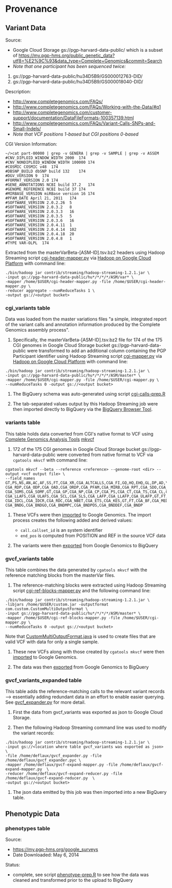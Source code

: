 Provenance
========================================================

Variant Data
------------------------------

Source:
* Google Cloud Storage gs://pgp-harvard-data-public/ which is a subset of https://my.pgp-hms.org/public_genetic_data?utf8=%E2%9C%93&data_type=Complete+Genomics&commit=Search
* _Note that one participant has been sequenced twice:_
 1. gs://pgp-harvard-data-public/hu34D5B9/GS000012763-DID/
 1. gs://pgp-harvard-data-public/hu34D5B9/GS000018040-DID/

Description:
* http://www.completegenomics.com/FAQs/
* http://www.completegenomics.com/FAQs/Working-with-the-Data/#q1
* http://www.completegenomics.com/customer-support/documentation/DataFileFormats-100357139.html
* http://www.completegenomics.com/FAQs/Variant-Calls-SNPs-and-Small-Indels/
* _Note that VCF positions 1-based but CGI positions 0-based_

CGI Version Information:
```
~/>cat part-00000 | grep -v GENERA | grep -v SAMPLE | grep -v ASSEM
#CNV_DIPLOID_WINDOW_WIDTH 2000  174
#CNV_NONDIPLOID_WINDOW_WIDTH 100000	174
#COSMIC COSMIC v48	174
#DBSNP_BUILD dbSNP build 132	174
#DGV_VERSION 9	174
#FORMAT_VERSION 2.0	174
#GENE_ANNOTATIONS NCBI build 37.2	174
#GENOME_REFERENCE NCBI build 37	174
#MIRBASE_VERSION miRBase version 16	174
#PFAM_DATE April 21, 2011	174
#SOFTWARE_VERSION 2.0.2.26	5
#SOFTWARE_VERSION 2.0.3.2	8
#SOFTWARE_VERSION 2.0.3.3	16
#SOFTWARE_VERSION 2.0.3.5	5
#SOFTWARE_VERSION 2.0.3.6	16
#SOFTWARE_VERSION 2.0.4.11	1
#SOFTWARE_VERSION 2.0.4.14	102
#SOFTWARE_VERSION 2.0.4.18	20
#SOFTWARE_VERSION 2.0.4.8	1
#TYPE VAR-OLPL	174
```

Extracted from the masterVarBeta-[ASM-ID].tsv.bz2 headers using Hadoop Streaming script [cgi-header-mapper.py](cgi-header-mapper.py) via [Hadoop on Google Cloud Platform](https://developers.google.com/hadoop/) with command line: 
```
./bin/hadoop jar contrib/streaming/hadoop-streaming-1.2.1.jar \
-input gs://pgp-harvard-data-public/hu*/*/*/*/ASM/var* \
-mapper /home/$USER/cgi-header-mapper.py -file /home/$USER/cgi-header-mapper.py \
-reducer aggregate --numReduceTasks 1 \
-output gs://<output bucket>
```

### cgi_variants table

Data was loaded from the master variations files "a simple, integrated report of the variant calls and annotation information produced by the Complete Genomics assembly process".

1. Specifically, the masterVarBeta-[ASM-ID].tsv.bz2 file for 174 of the 175 CGI genomes in Google Cloud Storage bucket gs://pgp-harvard-data-public were transformed to add an additional column containing the PGP Participant identifier using Hadoop Streaming script [cgi-mapper.py](cgi-mapper.py) via [Hadoop on Google Cloud Platform](https://developers.google.com/hadoop/) with command line:
```
./bin/hadoop jar contrib/streaming/hadoop-streaming-1.2.1.jar \
-input gs://pgp-harvard-data-public/hu*/*/*/*/ASM/master* \
-mapper /home/$USER/cgi-mapper.py -file /home/$USER/cgi-mapper.py \
--numReduceTasks 0 -output gs://<output bucket>
```

1. The BigQuery schema was auto-generated using script [cgi-calls-prep.R](cgi-calls-prep.R)

1. The tab-separated values output by this Hadoop Streaming job were then imported directly to BigQuery via the [BigQuery Browser Tool](https://developers.google.com/bigquery/bigquery-browser-tool#createtable).

### variants table
This table holds data converted from CGI's native format to VCF using [Complete Genomics Analysis Tools](http://www.completegenomics.com/analysis-tools/cgatools/) [mkvcf](http://www.google.com/url?q=http%3A%2F%2Fcgatools.sourceforge.net%2Fdocs%2F1.8.0%2Fcgatools-command-line-reference.html%23mkvcf&sa=D&sntz=1&usg=AFQjCNGWkNsJIVWoTqn81tM77abZr5J1aQ)

1. 172 of the 175 CGI genomes in Google Cloud Storage bucket gs://pgp-harvard-data-public were converted from native format to VCF via `cgatools mkvcf` with command line: 
```
cgatools mkvcf --beta --reference <reference> --genome-root <dir> --output <vcf output file> \
--field_names GT,PS,NS,AN,AC,AF,SS,FT,CGA_XR,CGA_ALTCALLS,CGA_FI,GQ,HQ,EHQ,GL,DP,AD,\
CGA_RDP,CGA_ODP,CGA_OAD,CGA_ORDP,CGA_PFAM,CGA_MIRB,CGA_RPT,CGA_SDO,CGA_SOMC,CGA_SOMR,\
CGA_SOMS,CGA_SOMF,GT,CGA_GP,CGA_NP,CGA_CP,CGA_PS,CGA_CT,CGA_TS,CGA_CL,CGA_LS,CGA_LAFS,\
CGA_LLAFS,CGA_ULAFS,CGA_SCL,CGA_SLS,CGA_LAFP,CGA_LLAFP,CGA_ULAFP,GT,FT,CGA_IS,CGA_IDC,\
CGA_IDCL,CGA_IDCR,CGA_RDC,CGA_NBET,CGA_ETS,CGA_KES,GT,FT,CGA_BF,CGA_MEDEL,MATEID,SVTYPE,\
CGA_BNDG,CGA_BNDGO,CGA_BNDMPC,CGA_BNDPOS,CGA_BNDDEF,CGA_BNDP
```

1. These VCFs were then [imported](https://developers.google.com/genomics/v1beta/reference/variants/import) to Google Genomics.  The import process creates the following added and derived values:
   * `call.callset_id` is an system identifier
   * `end_pos` is computed from POSITION and REF in the source VCF data

1. The variants were then [exported](https://developers.google.com/genomics/v1beta/reference/variants/export) from Google Genomics to BigQuery

### gvcf_variants table

This table combines the data generated by `cgatools mkvcf` with the reference matching blocks from the masterVar files.

1. The reference-matching blocks were extracted using Hadoop Streaming script [cgi-ref-blocks-mapper.py](./cgi-ref-blocks-mapper.py) and the following command line:
```
./bin/hadoop jar contrib/streaming/hadoop-streaming-1.2.1.jar \
-libjars /home/$USER/custom.jar -outputformat com.custom.CustomMultiOutputFormat \
-input gs://pgp-harvard-data-public/hu*/*/*/*/ASM/master* \
-mapper /home/$USER/cgi-ref-blocks-mapper.py -file /home/$USER/cgi-mapper.py \
--numReduceTasks 0 -output gs://<output bucket>
```
Note that [CustomMultiOutputFormat.java](./CustomMultiOutputFormat.java) is used to create files that are valid VCF with data for only a single sample.

1. These new VCFs along with those created by `cgatools mkvcf` were then [imported](https://developers.google.com/genomics/v1beta/reference/variants/import) to Google Genomics.

1. The data was then [exported](https://developers.google.com/genomics/v1beta/reference/variants/export) from Google Genomics to BigQuery

### gvcf_variants_expanded table
This table adds the reference-matching calls to the relevant variant records --> essentially adding redundant data in an effort to enable easier querying.  See [gvcf_expander.py](./gvcf_expander.py) for more detail.

1. First the data from gvcf_variants was exported as json to Google Cloud Storage.

1. Then the following Hadoop Streaming command line was used to modify the variant records:
```
./bin/hadoop jar contrib/streaming/hadoop-streaming-1.2.1.jar \
-input gs://<location where table gvcf_variants was exported as json> \
-file /home/deflaux/gvcf_expander.py -file /home/deflaux/gvcf_expander.pyc \
-mapper /home/deflaux/gvcf-expand-mapper.py -file /home/deflaux/gvcf-expand-mapper.py  \
-reducer /home/deflaux/gvcf-expand-reducer.py -file /home/deflaux/gvcf-expand-reducer.py  \
-output gs://<output bucket>
```

1. The json data emitted by this job was then imported into a new BigQuery table.


Phenotypic Data
------------------

### phenotypes table

Source: 
* https://my.pgp-hms.org/google_surveys
* Date Downloaded: May 6, 2014

Status: 
* complete, see script [phenotype-prep.R](phenotype-prep.R) to see how the data was cleaned and transformed prior to the upload to BigQuery